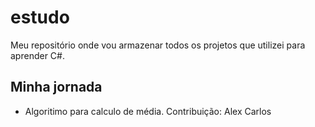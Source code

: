 # estudo

Meu repositório onde vou armazenar todos os projetos que utilizei para aprender C#.

## Minha jornada
- Algoritimo para calculo de média. Contribuição: Alex Carlos
